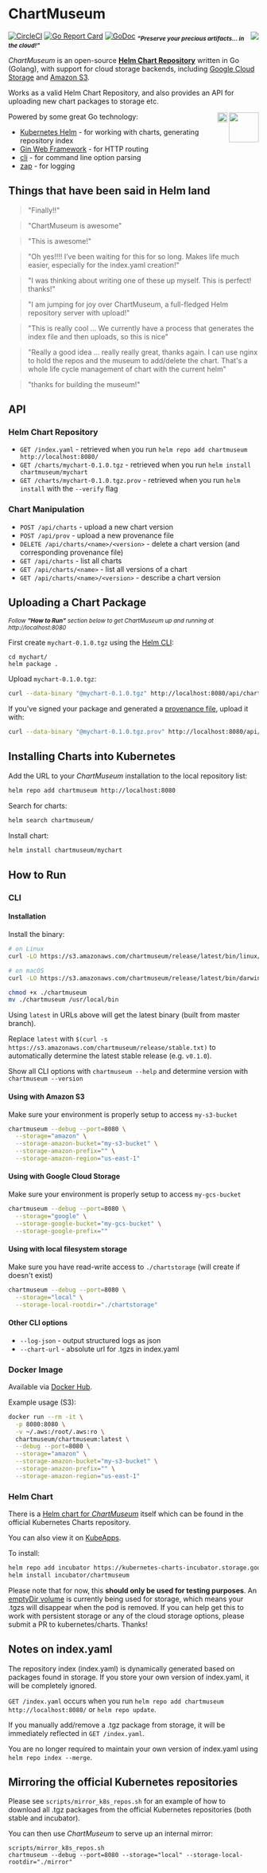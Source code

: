 # ChartMuseum
<img align="right" src="https://github.com/chartmuseum/chartmuseum/raw/master/logo.png">

[![CircleCI](https://circleci.com/gh/chartmuseum/chartmuseum.svg?style=svg)](https://circleci.com/gh/chartmuseum/chartmuseum)
[![Go Report Card](https://goreportcard.com/badge/github.com/chartmuseum/chartmuseum)](https://goreportcard.com/report/github.com/chartmuseum/chartmuseum)
[![GoDoc](https://godoc.org/github.com/chartmuseum/chartmuseum?status.svg)](https://godoc.org/github.com/chartmuseum/chartmuseum)
<sub>**_"Preserve your precious artifacts... in the cloud!"_**<sub>

*ChartMuseum* is an open-source **[Helm Chart Repository](https://github.com/kubernetes/helm/blob/master/docs/chart_repository.md)** written in Go (Golang), with support for cloud storage backends, including [Google Cloud Storage](https://cloud.google.com/storage/) and [Amazon S3](https://aws.amazon.com/s3/).

Works as a valid Helm Chart Repository, and also provides an API for uploading new chart packages to storage etc.

<img width="60" align="right" src="https://github.com/golang-samples/gopher-vector/raw/master/gopher-side_color.png">
<img width="20" align="right" src="https://github.com/golang-samples/gopher-vector/raw/master/gopher-side_color.png">

Powered by some great Go technology:
- [Kubernetes Helm](https://github.com/kubernetes/helm) - for working with charts, generating repository index
- [Gin Web Framework](https://github.com/gin-gonic/gin) - for HTTP routing
- [cli](https://github.com/urfave/cli) - for command line option parsing
- [zap](https://github.com/uber-go/zap) - for logging

## Things that have been said in Helm land
>"Finally!!" 

>"ChartMuseum is awesome"

>"This is awesome!"

>"Oh yes!!!! I’ve been waiting for this for so long. Makes life much easier, especially for the index.yaml creation!"

>"I was thinking about writing one of these up myself. This is perfect! thanks!"

>"I am jumping for joy over ChartMuseum, a full-fledged Helm repository server with upload!"

>"This is really cool ... We currently have a process that generates the index file and then uploads, so this is nice"

>"Really a good idea ... really really great, thanks again. I can use nginx to hold the repos and the museum to add/delete the chart. That's a whole life cycle management of chart with the current helm"

>"thanks for building the museum!"

## API
### Helm Chart Repository
- `GET /index.yaml` - retrieved when you run `helm repo add chartmuseum http://localhost:8080/`
- `GET /charts/mychart-0.1.0.tgz` - retrieved when you run `helm install chartmuseum/mychart`
- `GET /charts/mychart-0.1.0.tgz.prov` - retrieved when you run `helm install` with the `--verify` flag

### Chart Manipulation
- `POST /api/charts` - upload a new chart version
- `POST /api/prov` - upload a new provenance file
- `DELETE /api/charts/<name>/<version>` - delete a chart version (and corresponding provenance file)
- `GET /api/charts` - list all charts
- `GET /api/charts/<name>` - list all versions of a chart
- `GET /api/charts/<name>/<version>` - describe a chart version

## Uploading a Chart Package
<sub>*Follow **"How to Run"** section below to get ChartMuseum up and running at ht<span>tp:/</span>/localhost:8080*<sub>

First create `mychart-0.1.0.tgz` using the [Helm CLI](https://docs.helm.sh/using_helm/#installing-helm):
```
cd mychart/
helm package .
```

Upload `mychart-0.1.0.tgz`:
```bash
curl --data-binary "@mychart-0.1.0.tgz" http://localhost:8080/api/charts
```

If you've signed your package and generated a [provenance file](https://github.com/kubernetes/helm/blob/master/docs/provenance.md), upload it with:
```bash
curl --data-binary "@mychart-0.1.0.tgz.prov" http://localhost:8080/api/prov
```

## Installing Charts into Kubernetes
Add the URL to your *ChartMuseum* installation to the local repository list:
```bash
helm repo add chartmuseum http://localhost:8080
```

Search for charts:
```bash
helm search chartmuseum/
```

Install chart:
```bash
helm install chartmuseum/mychart
```

## How to Run
### CLI
#### Installation
Install the binary:
```bash
# on Linux
curl -LO https://s3.amazonaws.com/chartmuseum/release/latest/bin/linux/amd64/chartmuseum

# on macOS
curl -LO https://s3.amazonaws.com/chartmuseum/release/latest/bin/darwin/amd64/chartmuseum

chmod +x ./chartmuseum
mv ./chartmuseum /usr/local/bin
```
Using `latest` in URLs above will get the latest binary (built from master branch).

Replace `latest` with `$(curl -s https://s3.amazonaws.com/chartmuseum/release/stable.txt)` to automatically determine the latest stable release (e.g. `v0.1.0`).

Show all CLI options with `chartmuseum --help` and determine version with `chartmuseum --version`

#### Using with Amazon S3
Make sure your environment is properly setup to access `my-s3-bucket`
```bash
chartmuseum --debug --port=8080 \
  --storage="amazon" \
  --storage-amazon-bucket="my-s3-bucket" \
  --storage-amazon-prefix="" \
  --storage-amazon-region="us-east-1"
```

#### Using with Google Cloud Storage
Make sure your environment is properly setup to access `my-gcs-bucket`
```bash
chartmuseum --debug --port=8080 \
  --storage="google" \
  --storage-google-bucket="my-gcs-bucket" \
  --storage-google-prefix=""
```

#### Using with local filesystem storage
Make sure you have read-write access to `./chartstorage` (will create if doesn't exist)
```bash
chartmuseum --debug --port=8080 \
  --storage="local" \
  --storage-local-rootdir="./chartstorage"
```

#### Other CLI options
- `--log-json` - output structured logs as json
- `--chart-url` - absolute url for .tgzs in index.yaml

### Docker Image
Available via [Docker Hub](https://hub.docker.com/r/chartmuseum/chartmuseum/).

Example usage (S3):
```bash
docker run --rm -it \
  -p 8080:8080 \
  -v ~/.aws:/root/.aws:ro \
  chartmuseum/chartmuseum:latest \
  --debug --port=8080 \
  --storage="amazon" \
  --storage-amazon-bucket="my-s3-bucket" \
  --storage-amazon-prefix="" \
  --storage-amazon-region="us-east-1"
```

### Helm Chart
There is a [Helm chart for *ChartMuseum*](https://github.com/kubernetes/charts/tree/master/incubator/chartmuseum) itself which can be found in the official Kubernetes Charts repository.

You can also view it on [KubeApps](https://kubeapps.com/charts/incubator/chartmuseum).

To install:
```bash
helm repo add incubator https://kubernetes-charts-incubator.storage.googleapis.com
helm install incubator/chartmuseum
```

Please note that for now, this **should only be used for testing purposes**. An [emptyDir volume](https://kubernetes.io/docs/concepts/storage/volumes/#emptydir) is currently being used for storage, which means your .tgzs will disappear when the pod is removed. If you can help get this to work with persistent storage or any of the cloud storage options, please submit a PR to kubernetes/charts. Thanks!

## Notes on index.yaml
The repository index (index.yaml) is dynamically generated based on packages found in storage. If you store your own version of index.yaml, it will be completely ignored.

`GET /index.yaml` occurs when you run `helm repo add chartmuseum http://localhost:8080/` or `helm repo update`.

If you manually add/remove a .tgz package from storage, it will be immediately reflected in `GET /index.yaml`.

You are no longer required to maintain your own version of index.yaml using `helm repo index --merge`.

## Mirroring the official Kubernetes repositories
Please see `scripts/mirror_k8s_repos.sh` for an example of how to download all .tgz packages from the official Kubernetes repositories (both stable and incubator).

You can then use *ChartMuseum* to serve up an internal mirror:
```
scripts/mirror_k8s_repos.sh
chartmuseum --debug --port=8080 --storage="local" --storage-local-rootdir="./mirror"
 ```
